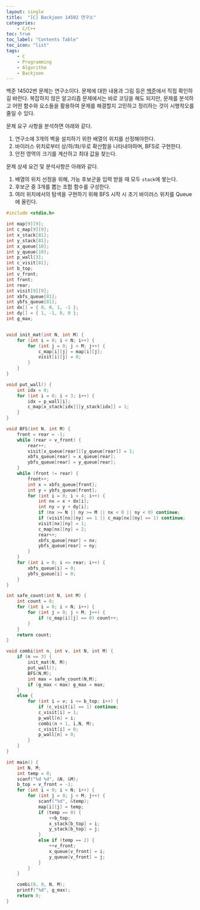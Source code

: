 ```yaml
---
layout: single
title:  "[C] Backjoon 14502 연구소"
categories:
    - C/C++
toc: true
toc_label: "Contents Table"
toc_icon: "list"
tags: 
    - C
    - Programming
    - Algorithm
    - Backjoon
---
```




백준 14502번 문제는 연구소이다. 문제에 대한 내용과 그림 등은 [백준][백준]에서 직접 확인하길 바란다. 복잡하지 않은 알고리즘 문제에서는 바로 코딩을 해도 되지만, 문제를 분석하고 어떤 함수와 요소들을 활용하여 문제를 해결할지 고민하고 정리하는 것이 시행착오를 줄일 수 있다. 



문제 요구 사항을 분석하면 아래와 같다.  
1. 연구소에 3개의 벽을 설치하기 위한 배열의 위치를 선정해야한다.  
2. 바이러스 위치로부터 상/하/좌/우로 확산함을 나타내야하며, BFS로 구현한다. 
3. 안전 영역의 크기를 계산하고 최대 값을 찾는다. 



문제 상세 요건 및 분석사항은 아래와 같다. 
1. 배열의 위치 선정을 위해, 가능 후보군을 입력 받을 때 모두 `stack`에 쌓는다.
2. 후보군 중 3개를 뽑는 조합 함수를 구성한다. 
4. 여러 위치에서의 탐색을 구현하기 위해 BFS 시작 시 초기 바이러스 위치를 Queue에 올린다. 



```c
#include <stdio.h>

int map[9][9];
int c_map[9][9];
int x_stack[81];
int y_stack[81];
int x_queue[10];
int y_queue[10];
int p_wall[3];
int c_visit[81];
int b_top;
int v_front;
int front;
int rear;
int visit[9][9];
int xbfs_queue[81];
int ybfs_queue[81];
int dx[] = { 0, 0, 1, -1 };
int dy[] = { 1, -1, 0, 0 };
int g_max;


void init_mat(int N, int M) {
	for (int i = 0; i < N; i++) {
		for (int j = 0; j < M; j++) {
			c_map[i][j] = map[i][j];
			visit[i][j] = 0;
		}
	}
}

void put_wall() {
	int idx = 0;
	for (int i = 0; i < 3; i++) {
		idx = p_wall[i];
		c_map[x_stack[idx]][y_stack[idx]] = 1;
	}	
}

void BFS(int N, int M) {
	front = rear = -1;
	while (rear < v_front) {
		rear++;
		visit[x_queue[rear]][y_queue[rear]] = 1;
		xbfs_queue[rear] = x_queue[rear];
		ybfs_queue[rear] = y_queue[rear];
	}
	while (front != rear) {
		front++;
		int x = xbfs_queue[front];
		int y = ybfs_queue[front];
		for (int i = 0; i < 4; i++) {
			int nx = x + dx[i];
			int ny = y + dy[i];
			if (nx >= N || ny >= M || nx < 0 || ny < 0) continue;
			if (visit[nx][ny] == 1 || c_map[nx][ny] == 1) continue;
			visit[nx][ny] = 1;
			c_map[nx][ny] = 2;
			rear++;
			xbfs_queue[rear] = nx;
			ybfs_queue[rear] = ny;
		}
	}
	for (int i = 0; i <= rear; i++) {
		xbfs_queue[i] = 0;
		ybfs_queue[i] = 0;
	}
}

int safe_count(int N, int M) {
	int count = 0;
	for (int i = 0; i < N; i++) {
		for (int j = 0; j < M; j++) {
			if (c_map[i][j] == 0) count++;
		}
	}
	return count;
}

void combi(int n, int v, int N, int M) {	
	if (n == 3) {
		init_mat(N, M);
		put_wall();
		BFS(N,M);
		int max = safe_count(N,M);
		if (g_max < max) g_max = max;
	}
	else {
		for (int i = v; i <= b_top; i++) {
			if (c_visit[i] == 1) continue;
			c_visit[i] = 1;
			p_wall[n] = i;
			combi(n + 1, i,N, M);
			c_visit[i] = 0;
			p_wall[n] = 0;
		}
	}
}

int main() {
	int N, M;
	int temp = 0;
	scanf("%d %d", &N, &M);
	b_top = v_front = -1;
	for (int i = 0; i < N; i++) {
		for (int j = 0; j < M; j++) {
			scanf("%d", &temp);
			map[i][j] = temp;
			if (temp == 0) {
				++b_top;
				x_stack[b_top] = i;
				y_stack[b_top] = j;
			}
			else if (temp == 2) {
				++v_front;
				x_queue[v_front] = i;
				y_queue[v_front] = j;
			}
		}
	}

	combi(0, 0, N, M);
	printf("%d", g_max);
	return 0;
}
```


[백준]: https://www.acmicpc.net/problem/14502